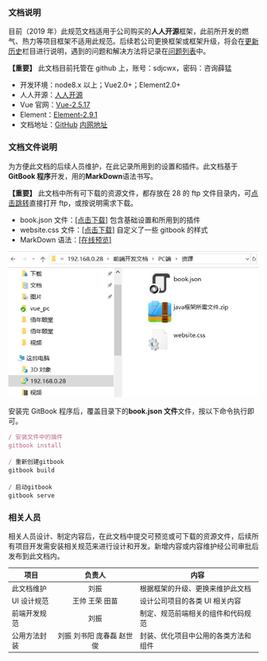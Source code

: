 ### 文档说明

目前（2019 年）此规范文档适用于公司购买的**人人开源**框架，此前所开发的燃气、热力等项目框架不适用此规范。后续若公司更换框架或框架升级，将会在[更新历史]()栏目进行说明，遇到的问题和解决方法将记录在[问题列表]()中。

**【重要】** 此文档目前托管在 github 上，账号：sdjcwx，密码：咨询薛猛

- 开发环境：node8.x 以上；Vue2.0+；Element2.0+
- 人人开源：[人人开源](https://www.renren.io/guide#fornt '人人开源前端部署')
- Vue 官网：[Vue-2.5.17](https://cn.vuejs.org/ 'Vue2.0+')
- Element：[Element-2.9.1](http://element-cn.eleme.io/#/zh-CN/component/installation 'Element')
- 文档地址：[GitHub](https://github.com/hiwebliu/DevDoc_PC) [内网地址](http://192.168.0.84:4000/)

### 文档文件说明

为方便此文档的后续人员维护，在此记录所用到的设置和插件。此文档基于**GitBook 程序**开发，用的**MarkDown**语法书写。

**【重要】** 此文档中所有可下载的资源文件，都存放在 28 的 ftp 文件目录内，可[点击跳转](ftp://192.168.0.28)直接打开 ftp，或按说明需求下载。

- book.json 文件：[[点击下载]](ftp://192.168.0.28/%C7%B0%B6%CB%BF%AA%B7%A2%CE%C4%B5%B5/PC%B6%CB/%D7%CA%D4%B4/book.json) 包含基础设置和所用到的插件
- website.css 文件：[[点击下载]](ftp://192.168.0.28/%C7%B0%B6%CB%BF%AA%B7%A2%CE%C4%B5%B5/PC%B6%CB/%D7%CA%D4%B4/website.css) 自定义了一些 gitbook 的样式
- MarkDown 语法：[[在线预览]](http://caibaojian.com/gitbook/format/markdown.html)

![资源文件位置](../../img/ziyuanjietu.png '线形图标库')

安装完 GitBook 程序后，覆盖目录下的**book.json 文件**文件，按以下命令执行即可。

```javascript
/ 安装文件中的插件
gitbook install

/ 重新创建gitbook
gitbook build

/ 启动gitbook
gitbook serve

```

### 相关人员

<p>相关人员设计、制定内容后，在此文档中提交可预览或可下载的资源文件，后续所有项目开发需安装相关规范来进行设计和开发。新增内容或内容维护经公司审批后发布到此文档内。</p>

| 项目         |          负责人           | 内容                                 |
| ------------ | :-----------------------: | ------------------------------------ |
| 此文档维护   |           刘振            | 根据框架的升级、更换来维护此文档     |
| UI 设计规范  |      王帅 王荣 田苗       | 设计公司项目的各类 UI 相关内容       |
| 前端开发规范 |           刘振            | 制定、规范前端相关的组件和代码规范   |
| 公用方法封装 | 刘振 刘书阳 庞春磊 赵世俊 | 封装、优化项目中公用的各类方法和组件 |
